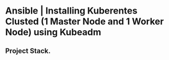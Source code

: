 # Ansible | Installing Kuberentes Clusted (1 Master Node and 1 Worker Node) using Kubeadm

## Project Stack.


